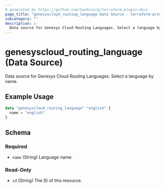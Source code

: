 ```yaml
---
# generated by https://github.com/hashicorp/terraform-plugin-docs
page_title: "genesyscloud_routing_language Data Source - terraform-provider-genesyscloud-jonesb"
subcategory: ""
description: |-
  Data source for Genesys Cloud Routing Languages. Select a language by name.
---
```


# genesyscloud_routing_language (Data Source)

Data source for Genesys Cloud Routing Languages. Select a language by name.

## Example Usage

```terraform
data "genesyscloud_routing_language" "english" {
  name = "english"
}
```

<!-- schema generated by tfplugindocs -->
## Schema

### Required

- `name` (String) Language name.

### Read-Only

- `id` (String) The ID of this resource.


